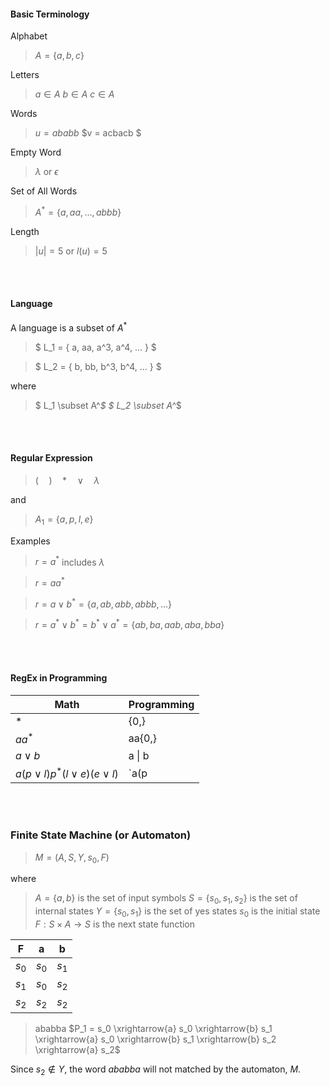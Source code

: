 #### Basic Terminology

Alphabet
> $A = \{a,b,c\}$

Letters
> $a \in A$
> $b \in A$
> $c \in A$

Words
> $u = ababb$
> $v = acbacb $

Empty Word
> $\lambda$ or $\epsilon$

Set of All Words
> $A^* = \{ a, aa,...,abbb \}$

Length
> $|u| = 5$ or $l(u) = 5$

<br/><br/>

#### Language

A language is a subset of $A^*$
> $ L_1 = \{ a, aa, a^3, a^4, ... \} $

> $ L_2 = \{ b, bb, b^3, b^4, ... \} $

where
> $ L_1 \subset A^*$
> $ L_2 \subset A^*$


<br/><br/>

#### Regular Expression

> $( \quad ) \quad * \quad \lor \quad \lambda$

and

> $A_1 = \{ a,p,l,e \}$


Examples
> $r = a^*$ includes $\lambda$

> $r = aa^*$

> $r = a \lor b^* = \{ a, ab, abb,abbb,... \}$


> $r = a^* \lor b^* = b^* \lor a^* = \{ ab, ba,aab,aba,bba \}$

<br/><br/>


#### RegEx in Programming
| Math	|	Programming |
|-------|---------------|
|$*$	     |		{0,}
|$aa^*$      |	    aa{0,}
|$a \lor b$  |      a \| b
| $a (p \lor l)p^* (l \lor e) (e \lor l)$                   |    `a(p|l)p{0,}(l|e){0,}(e|l){0,}` |


<br/><br/>


### Finite State Machine (or Automaton)

> $M = (A,S,Y,s_0, F)$

where
> $A = \{ a,b \}$ is the set of input symbols
> $S = \{ s_0, s_1, s_2 \}$ is the set of internal states
> $Y = \{s_0, s_1\}$ is the set of yes states
> $s_0$ is the initial state
> $F : S \times A \rightarrow S$ is the next state function


| F   | a   | b   |
|-----|-----|-----|
| $s_0$ | $s_0$ | $s_1$ |
| $s_1$ | $s_0$ | $s_2$ |
| $s_2$ | $s_2$ | $s_2$ |

> ababba
> $P_1 = s_0 \xrightarrow{a} s_0 \xrightarrow{b} s_1 \xrightarrow{a} s_0 \xrightarrow{b} s_1 \xrightarrow{b} s_2 \xrightarrow{a} s_2$ 

Since $s_2 \notin Y$, the word $ababba$ will not matched by the automaton, $M$. 


<br/><br/><br/><br/><br/><br/><br/><br/>